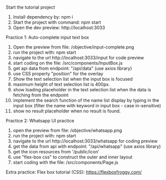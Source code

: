 Start the tutorial project
1. Install dependency by: npm i
2. Start the project with command: npm start
3. Open the dev preview: http://localhost:3033

Practice 1: Auto-complete input text box 
1. Open the preview from file: /objective/input-complete.png
2. run the project with: npm start
3. navigate to the url http://localhost:3033/input for code preview
4. start coding on the file: /src/components/InputBox.js
5. get api data from endpoint: "/api/data" (use axios library)
6. use CSS property "position" for the overlay
7. Show the text selection list when the input box is focused
8. maximum height of text selection list is 400px. 
9. show loading placeholder in the text selection list when the data is fetching from the endpoint
10. implement the search function of the name list display by typing in the input box (filter the name with keyword in input box - case in-sensitive)
11. show no result placeholder when no result is found. 

Practice 2: Whatsapp UI practice
1. open the preview from file: /objective/whatsapp.png
2. run the project with: npm start
3. navigate to the url http://localhost:3033/whatsapp for coding preview
4. get the data from api with endpoint: "/api/whatsapp" (use axios library)
5. get the icon resources from '/public/icon'
6. use "flex-box css" to construct the outer and inner layout
7. start coding with the file: /src/components/Page.js

Extra practice: Flex box tutorial (CSS):
https://flexboxfroggy.com/